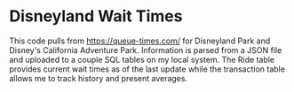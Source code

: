 # Disneyland Wait Times

This code pulls from <a>https://queue-times.com/</a> for Disneyland Park and Disney's California Adventure Park.
Information is parsed from a JSON file and uploaded to a couple SQL tables on my local system. The Ride table provides current wait times as of the last update while the transaction table allows me to track history and present averages.
